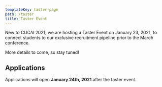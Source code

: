 ```yaml
---
templateKey: taster-page
path: /taster
title: Taster Event
---
```

New to CUCAI 2021, we are hosting a Taster Event on January 23, 2021, to connect students to our exclusive recruitment pipeline prior to the March conference.

More details to come, so stay tuned!

## Applications
Applications will open <strong>January 24th, 2021</strong> after the taster event.
